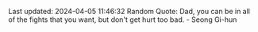 Last updated: 2024-04-05 11:46:32
Random Quote: Dad, you can be in all of the fights that you want, but don't get hurt too bad. - Seong Gi-hun